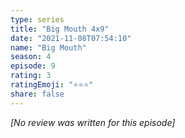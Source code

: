 ```yaml
---
type: series
title: "Big Mouth 4x9"
date: "2021-11-08T07:54:10"
name: "Big Mouth"
season: 4
episode: 9
rating: 3
ratingEmoji: "⭐️⭐️⭐️"
share: false
---
```


_[No review was written for this episode]_
